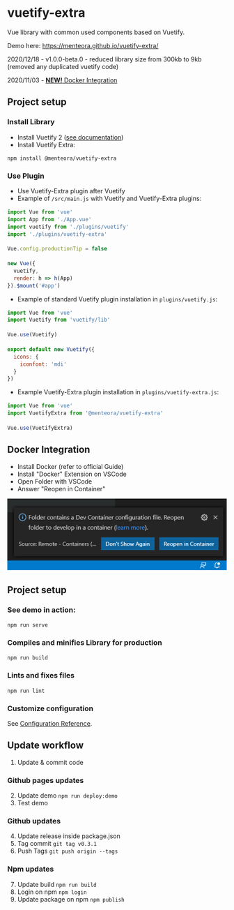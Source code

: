 # vuetify-extra
Vue library with common used components based on Vuetify.

Demo here: https://menteora.github.io/vuetify-extra/

2020/12/18 - v1.0.0-beta.0 - reduced library size from 300kb to 9kb (removed any duplicated vuetify code)

2020/11/03 - [**NEW!** Docker Integration](#Docker-Integration)

## Project setup
### Install Library
- Install Vuetify 2 ([see documentation](https://vuetifyjs.com/en/getting-started/quick-start))
- Install Vuetify Extra:

```
npm install @menteora/vuetify-extra
```

### Use Plugin

- Use Vuetify-Extra plugin after Vuetify
- Example of `/src/main.js` with Vuetify and Vuetify-Extra plugins:

```javascript
import Vue from 'vue'
import App from './App.vue'
import vuetify from './plugins/vuetify'
import './plugins/vuetify-extra'

Vue.config.productionTip = false

new Vue({
  vuetify,
  render: h => h(App)
}).$mount('#app')
```

- Example of standard Vuetify plugin installation in `plugins/vuetify.js`:

```javascript
import Vue from 'vue'
import Vuetify from 'vuetify/lib'

Vue.use(Vuetify)

export default new Vuetify({
  icons: {
    iconfont: 'mdi'
  }
})
```

- Example Vuetify-Extra plugin installation in `plugins/vuetify-extra.js`:

```javascript
import Vue from 'vue'
import VuetifyExtra from '@menteora/vuetify-extra'

Vue.use(VuetifyExtra)
```

## Docker Integration
- Install Docker (refer to official Guide)
- Install "Docker" Extension on VSCode
- Open Folder with VSCode
- Answer "Reopen in Container" 

![reopen inside docker button](docs/reopen-inside-docker.png)

## Project setup

### See demo in action:
```
npm run serve
```

### Compiles and minifies Library for production
```
npm run build
```

### Lints and fixes files
```
npm run lint
```

### Customize configuration
See [Configuration Reference](https://cli.vuejs.org/config/).


## Update workflow

1. Update & commit code

### Github pages updates
2. Update demo `npm run deploy:demo`
3. Test demo

### Github updates
4. Update release inside package.json
5. Tag commit `git tag v0.3.1`
6. Push Tags `git push origin --tags`

### Npm updates
7. Update build `npm run build`
8. Login on npm `npm login`
8. Update package on npm `npm publish`
